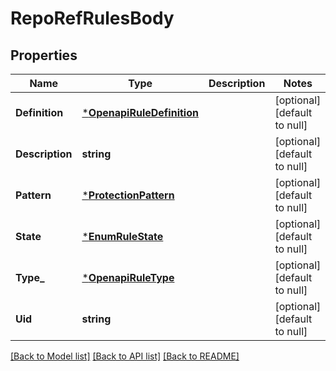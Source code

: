 # RepoRefRulesBody

## Properties
Name | Type | Description | Notes
------------ | ------------- | ------------- | -------------
**Definition** | [***OpenapiRuleDefinition**](OpenapiRuleDefinition.md) |  | [optional] [default to null]
**Description** | **string** |  | [optional] [default to null]
**Pattern** | [***ProtectionPattern**](ProtectionPattern.md) |  | [optional] [default to null]
**State** | [***EnumRuleState**](EnumRuleState.md) |  | [optional] [default to null]
**Type_** | [***OpenapiRuleType**](OpenapiRuleType.md) |  | [optional] [default to null]
**Uid** | **string** |  | [optional] [default to null]

[[Back to Model list]](../README.md#documentation-for-models) [[Back to API list]](../README.md#documentation-for-api-endpoints) [[Back to README]](../README.md)

